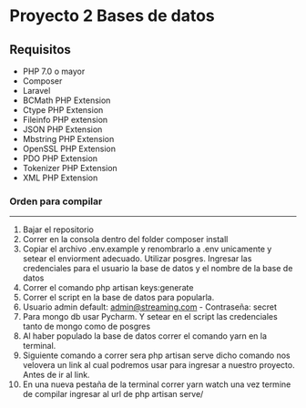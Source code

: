 # Proyecto 2 Bases de datos
## Requisitos
  - PHP 7.0 o mayor
  - Composer
  - Laravel
  - BCMath PHP Extension
- Ctype PHP Extension
- Fileinfo PHP extension
- JSON PHP Extension
- Mbstring PHP Extension
- OpenSSL PHP Extension
- PDO PHP Extension
- Tokenizer PHP Extension
- XML PHP Extension


### Orden para compilar
***
  1.  Bajar el repositorio
  2.  Correr en la consola dentro del folder composer install
  3.  Copiar el archivo .env.example y renombrarlo a .env unicamente y setear el enviorment adecuado. Utilizar posgres. Ingresar las credenciales para el usuario la base de datos y el nombre de la base de datos
  4.  Correr el comando php artisan keys:generate
  5.  Correr el script en la base de datos para popularla.
  6.  Usuario admin default: admin@streaming.com - Contraseña: secret
  7.  Para mongo db usar Pycharm. Y setear en el script las credenciales tanto de mongo como de posgres
  8.  Al haber populado la base de datos correr el comando yarn en la terminal.
  9.  Siguiente comando a correr sera php artisan serve dicho comando nos velovera un link al cual podremos usar para ingresar a nuestro proyecto. Antes de ir al link.
  10.  En una nueva pestaña de la terminal correr yarn watch una vez termine de compilar ingresar al url de php artisan serve/